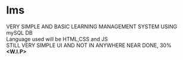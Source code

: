# lms
VERY SIMPLE AND BASIC LEARNING MANAGEMENT SYSTEM USING mySQL DB<br>
Language used will be HTML,CSS and JS<br>
STILL VERY SIMPLE UI AND NOT IN ANYWHERE NEAR DONE, 30%<br>
<strong><W.I.P></strong>
